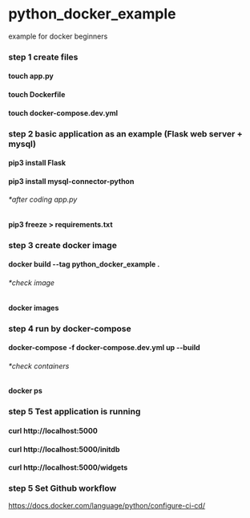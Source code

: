 # python_docker_example
example for docker beginners

### step 1 create files
#### touch app.py
#### touch Dockerfile
#### touch docker-compose.dev.yml

### step 2 basic application as an example (Flask web server + mysql)
#### pip3 install Flask
#### pip3 install mysql-connector-python
######  *after coding app.py
#### pip3 freeze > requirements.txt

### step 3 create docker image
#### docker build --tag python_docker_example .
###### *check image
#### docker images

### step 4 run by docker-compose
#### docker-compose -f docker-compose.dev.yml up --build
###### *check containers
#### docker ps

### step 5 Test application is running
#### curl http://localhost:5000
#### curl http://localhost:5000/initdb
#### curl http://localhost:5000/widgets

### step 5 Set Github workflow
https://docs.docker.com/language/python/configure-ci-cd/



